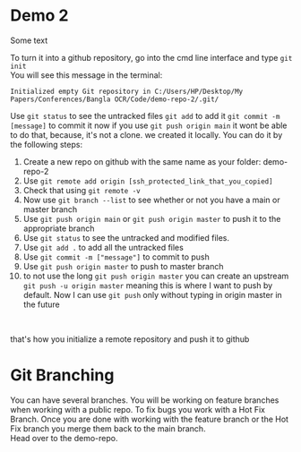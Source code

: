 # Demo 2

Some text

To turn it into a github repository, go into the cmd line interface and type `git init`
</br>You will see this message in the terminal: 

`Initialized empty Git repository in C:/Users/HP/Desktop/My Papers/Conferences/Bangla OCR/Code/demo-repo-2/.git/`

Use `git status` to see the untracked files
`git add` to add it
`git commit -m [message]` to commit it
now if you use `git push origin main` it wont be able to do that, because, it's not a clone. we created it locally.
You can do it by the following steps:
1. Create a new repo on github with the same name as your folder: demo-repo-2
2. Use `git remote add origin [ssh_protected_link_that_you_copied]`
3. Check that using `git remote -v`
4. Now use `git branch --list` to see whether or not you have a main or master branch
5. Use `git push origin main` or `git push origin master` to push it to the appropriate branch
6. Use `git status` to see the untracked and modified files.
7. Use `git add .` to add all the untracked files
8. Use `git commit -m ["message"]` to commit to push
9. Use `git push origin master` to push to master branch
10. to not use the long `git push origin master` you can create an upstream `git push -u origin master` meaning this is where I want to push by default. Now I can use `git push` only without typing in origin master in the future

</br>

that's how you initialize a remote repository and push it to github

# Git Branching

You can have several branches.
You will be working on feature branches when working with a public repo.
To fix bugs you work with a Hot Fix Branch. 
Once you are done with working with the feature branch or the Hot Fix branch you merge them back to the main branch. 
</br> 
Head over to the demo-repo.